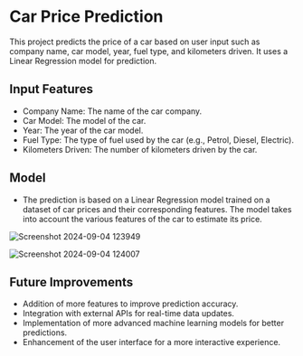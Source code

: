 # Car Price Prediction

This project predicts the price of a car based on user input such as company name, car model, year, fuel type, and kilometers driven. It uses a Linear Regression model for prediction.


## Input Features

- Company Name: The name of the car company.
- Car Model: The model of the car.
- Year: The year of the car model.
- Fuel Type: The type of fuel used by the car (e.g., Petrol, Diesel, Electric).
- Kilometers Driven: The number of kilometers driven by the car.


## Model

- The prediction is based on a Linear Regression model trained on a dataset of car prices and their corresponding features. The model takes into account the various features of the car to estimate its price.

![Screenshot 2024-09-04 123949](https://github.com/user-attachments/assets/e5c527cf-defd-4c58-86e1-e7f27342d53d)

![Screenshot 2024-09-04 124007](https://github.com/user-attachments/assets/97ecd783-9f47-432f-b15a-348355e00210)



## Future Improvements

- Addition of more features to improve prediction accuracy.
- Integration with external APIs for real-time data updates.
- Implementation of more advanced machine learning models for better predictions.
- Enhancement of the user interface for a more interactive experience. 
